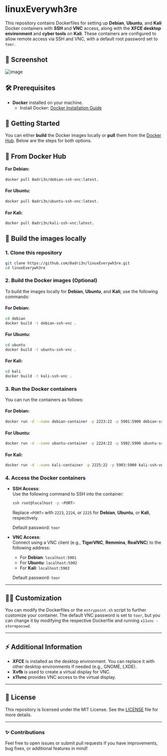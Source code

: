 # linuxEverywh3re

This repository contains Dockerfiles for setting up **Debian**, **Ubuntu**, and **Kali** Docker containers with **SSH** and **VNC** access, along with the **XFCE desktop environment** and **cyber tools** on **Kali**. These containers are configured to allow remote access via SSH and VNC, with a default root password set to `toor`.

## 📸 Screenshot

![image](https://github.com/user-attachments/assets/0cc8d417-6de3-4117-807b-22a8561d461e)


## 🛠️ Prerequisites

- **Docker** installed on your machine.
  - Install Docker: [Docker Installation Guide](https://docs.docker.com/get-docker/)
  
## 🚀 Getting Started

You can either **build** the Docker images locally or **pull** them from the <a href="https://hub.docker.com/u/0adri3n" target="_blank">Docker Hub</a>. Below are the steps for both options.

## 🐳 From Docker Hub

#### For Debian:
```bash
docker pull 0adri3n/debian-ssh-vnc:latest.
```

#### For Ubuntu:
```bash
docker pull 0adri3n/ubuntu-ssh-vnc:latest.
```

#### For Kali:
```bash
docker pull 0adri3n/kali-ssh-vnc:latest.
```

## 🔨 Build the images locally

### 1. **Clone this repository**
```bash
git clone https://github.com/0adri3n/linuxEverywh3re.git
cd linuxEverywh3re
```

### 2. **Build the Docker images** (Optional)
To build the images locally for **Debian**, **Ubuntu**, and **Kali**, use the following commands:

#### For Debian:
```bash
cd debian
docker build -t debian-ssh-vnc .
```

#### For Ubuntu:
```bash
cd ubuntu
docker build -t ubuntu-ssh-vnc .
```

#### For Kali:
```bash
cd kali
docker build -t kali-ssh-vnc .
```

### 3. **Run the Docker containers**

You can run the containers as follows:

#### For Debian:
```bash
docker run -d --name debian-container -p 2223:22 -p 5901:5900 debian-ssh-vnc
```

#### For Ubuntu:
```bash
docker run -d --name ubuntu-container -p 2224:22 -p 5902:5900 ubuntu-ssh-vnc
```

#### For Kali:
```bash
docker run -d --name kali-container -p 2225:22 -p 5903:5900 kali-ssh-vnc
```

### 4. **Access the Docker containers**

- **SSH Access**:  
  Use the following command to SSH into the container:
  ```bash
  ssh root@localhost -p <PORT>
  ```
  Replace `<PORT>` with `2223`, `2224`, or `2225` for **Debian**, **Ubuntu**, or **Kali**, respectively.

  Default password: `toor`

- **VNC Access**:  
  Connect using a VNC client (e.g., **TigerVNC**, **Remmina**, **RealVNC**) to the following address:
  - For **Debian**: `localhost:5901`
  - For **Ubuntu**: `localhost:5902`
  - For **Kali**: `localhost:5903`

  Default password: `toor`

---

## 🧑‍💻 Customization

You can modify the Dockerfiles or the `entrypoint.sh` script to further customize your container. The default VNC password is set to `toor`, but you can change it by modifying the respective Dockerfile and running `x11vnc -storepasswd`.

---

## ⚡ Additional Information

- **XFCE** is installed as the desktop environment. You can replace it with other desktop environments if needed (e.g., GNOME, LXDE).
- **Xvfb** is used to create a virtual display for VNC.
- **x11vnc** provides VNC access to the virtual display.

---

## 📝 License

This repository is licensed under the MIT License. See the [LICENSE](LICENSE) file for more details.

---

### ✨ Contributions
Feel free to open issues or submit pull requests if you have improvements, bug fixes, or additional features in mind!
